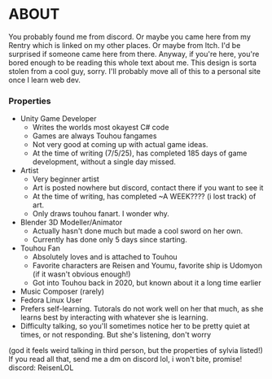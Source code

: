 # ABOUT
You probably found me from discord. Or maybe you came here from my Rentry which is linked on my other places. Or maybe from Itch. I'd be surprised if someone came here from there. Anyway, if you're here, you're bored enough to be reading this whole text about me. This design is sorta stolen from a cool guy, sorry. I'll probably move all of this to a personal site once I learn web dev.
### Properties
- Unity Game Developer
  - Writes the worlds most okayest C# code
  - Games are always Touhou fangames
  - Not very good at coming up with actual game ideas.
  - At the time of writing (7/5/25), has completed 185 days of game development, without a single day missed.
- Artist
  - Very beginner artist
  - Art is posted nowhere but discord, contact there if you want to see it
  - At the time of writing, has completed ~A WEEK???? (i lost track) of art.
  - Only draws touhou fanart. I wonder why.
- Blender 3D Modeller/Animator
  - Actually hasn't done much but made a cool sword on her own.
  - Currently has done only 5 days since starting.
- Touhou Fan
  - Absolutely loves and is attached to Touhou
  - Favorite characters are Reisen and Youmu, favorite ship is Udomyon (if it wasn't obvious enough!)
  - Got into Touhou back in 2020, but known about it a long time earlier 
- Music Composer (rarely)
- Fedora Linux User
- Prefers self-learning. Tutorals do not work well on her that much, as she learns best by interacting with whatever she is learning.
- Difficulty talking, so you'll sometimes notice her to be pretty quiet at times, or not responding. But she's listening, don't worry

(god it feels weird talking in third person, but the properties of sylvia listed!)
If you read all that, send me a dm on discord lol, i won't bite, promise!
discord: ReisenLOL
